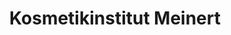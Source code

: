 ---
title: "Kosmetikinstitut Meinert"
url: /bergisch-gladbach/kosmetikinstitut-meinert/
shop: Kosmetik
---